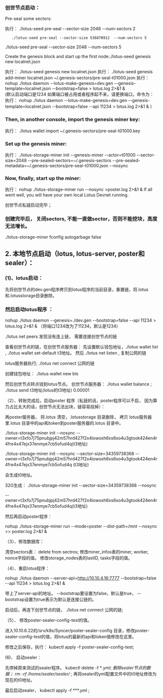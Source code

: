 

### 创世节点启动：

Pre-seal some sectors:

执行：    ./lotus-seed pre-seal --sector-size 2048 --num-sectors 2




       ./lotus-seed pre-seal --sector-size 536870912  --num-sectors 5
./lotus-seed pre-seal --sector-size 2048 --num-sectors  5


Create the genesis block and start up the first node:./lotus-seed genesis new localnet.json

执行：    ./lotus-seed genesis new localnet.json
执行：   ./lotus-seed genesis add-miner localnet.json ~/.genesis-sectors/pre-seal-t01000.json
执行： nohup ./lotus daemon --lotus-make-genesis=dev.gen --genesis-template=localnet.json --bootstrap=false  > lotus.log 2>&1  &    
(默认启动端口是1234  如果端口被占用或者程序起不来，请更换端口，命令为：
执行： nohup ./lotus daemon --lotus-make-genesis=dev.gen    --genesis-template=localnet.json --bootstrap=false --api 11234 > lotus.log 2>&1 &    ）


### Then, in another console, import the genesis miner key:

执行： ./lotus wallet import ~/.genesis-sectors/pre-seal-t01000.key
### Set up the genesis miner:

执行： ./lotus-storage-miner init --genesis-miner --actor=t01000 --sector-size=2048 --pre-sealed-sectors=~/.genesis-sectors --pre-sealed-metadata=~/.genesis-sectors/pre-seal-t01000.json --nosync
### Now, finally, start up the miner:

执行： nohup ./lotus-storage-miner run --nosync  >poster.log  2>&1 &
If all went well, you will have your own local Lotus Devnet running.

创世节点私链启动完毕；



### 创建完毕后， 关闭sectors, 不能一直做sector，否则不能挖块，高度无法增长。 



./lotus-storage-miner   fconfig  autogarbage  false





## 2.   本地节点启动（lotus, lotus-server, poster和sealer）：

### (1)、lotus启动：  

先将创世节点的dev.gen程序拷贝到lotus程序的当前目录，重置链，将.lotus 和.lotusstorage目录删除。

### 然后启动lotus程序 ：

nohup ./lotus daemon --genesis=./dev.gen --bootstrap=false --api 11234 > lotus.log 2>&1 &  （将端口1234改为了11234，默认是1234）

./lotus net peers   发现没有连上链， 需要连接创世节点的链

查看创世节点的链，在创世节点服务器：  先设置默认钱包地址，./lotus wallet list ,          ./lotus wallet set-default   t3地址。   然后      ./lotus net listen ,     复制公网的链

 lotus服务器执行; ./lotus net connect 公网的链

创建钱包地址：  ./lotus wallet new bls



然后创世节点转点钱到lotus节点。  创世节点服务器： ./lotus wallet balance ;  ./lotus  send   t3地址(lotus的t3地址)    0.00001



（2）、转账完成后，启动poster 程序（私链的话，poster程序可以不启， 因为算力占比太大的话，创世节点无法出块，链容易挂掉）： 

再poster服务器，  将.lotus 清空，.lotusstorage 目录删除，  拷贝 lotus服务器里.lotus 目录中的api和token到poster服务器的.lotus 目录中。

./lotus-storage-miner init    --nosync   --owner=t3xfo7j75pnubjpj42m57hrd427f2x4iowoxh6xs6xo4u3gtook424en4r4fre4x47ejx37enmye7cb5ofud4q(t3地址)   



./lotus-storage-miner init    --nosync  --sector-size=34359738368  --owner=t3xfo7j75pnubjpj42m57hrd427f2x4iowoxh6xs6xo4u3gtook424en4r4fre4x47ejx37enmye7cb5ofud4q   (t3地址)  

会生成t0地址。



32G生成： ./lotus-storage-miner init    --sector-size=34359738368  --nosync     

 --owner=t3xfo7j75pnubjpj42m57hrd427f2x4iowoxh6xs6xo4u3gtook424en4r4fre4x47ejx37enmye7cb5ofud4q(t3地址)    



然后再启动poster程序： 

nohup ./lotus-storage-miner     run     --mode=poster     --dist-path=/mnt    --nosync >> poster.log 2>&1 &



（3）、修改数据库： 

 清空sectors表： delete from sectros;      修改miner_infos表的miner, worker, nonce字段的值。   修改storage_nodes表的lastID,  tasks字段的值。

（4）、重启lotus程序：

nohup ./lotus daemon --server-api=http://10.10.4.16:7777 --bootstrap=false --api 11234 > lotus.log 2>&1 & 

带上了server-api的地址。   --bootstrap要设置为false，默认是true，  --bootstrap设置为true表示为默认是连接公链的。

启动后，再连下创世节点的链，  ./lotus   net connect    公网的链;



（5）、  修改poster-sealer-config-test的值。

进入10.10.6.22的/srv/k8s/Syncer/poster-sealer-config  目录，修改poster-sealer-config-test的值，将lotus的最新的api和token值修改在这里。

修改之后保存，执行：   kubectl apply -f poster-sealer-config-test;

(6)、  启动sealer：

先停掉原来测试的sealer程序。  kubectl delete -f   ***.yml;     删除sealer节点的数据；  rm -rf   /home/sealer/sealer*/* ;     再将sealer的yml配置文件中的t0地址修改为现在的t0地址。

最后启动sealer，  kubectl  apply -f ***.yml  ;


